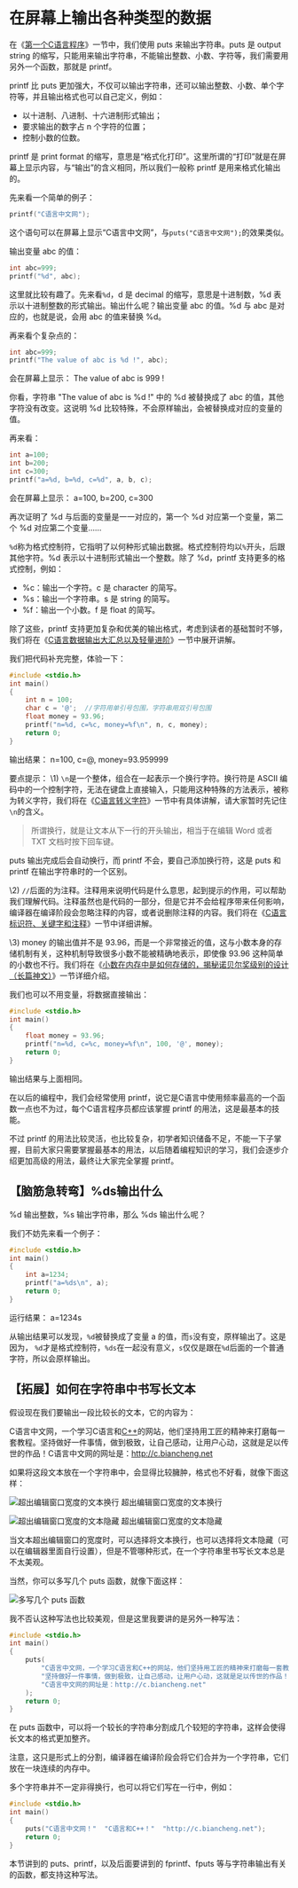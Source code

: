 # 在屏幕上输出各种类型的数据

在《[第一个C语言程序](http://c.biancheng.net/view/1734.html)》一节中，我们使用 puts 来输出字符串。puts 是 output string 的缩写，只能用来输出字符串，不能输出整数、小数、字符等，我们需要用另外一个函数，那就是 printf。

printf 比 puts 更加强大，不仅可以输出字符串，还可以输出整数、小数、单个字符等，并且输出格式也可以自己定义，例如：

- 以十进制、八进制、十六进制形式输出；
- 要求输出的数字占 n 个字符的位置；
- 控制小数的位数。


printf 是 print format 的缩写，意思是“格式化打印”。这里所谓的“打印”就是在屏幕上显示内容，与“输出”的含义相同，所以我们一般称 printf 是用来格式化输出的。

先来看一个简单的例子：

```c
printf("C语言中文网");
```

这个语句可以在屏幕上显示“C语言中文网”，与`puts("C语言中文网");`的效果类似。

输出变量 abc 的值：

```c
int abc=999;
printf("%d", abc);
```

这里就比较有趣了。先来看`%d`，d 是 decimal 的缩写，意思是十进制数，%d 表示以十进制整数的形式输出。输出什么呢？输出变量 abc 的值。%d 与 abc 是对应的，也就是说，会用 abc 的值来替换 %d。

再来看个复杂点的：

```c
int abc=999;
printf("The value of abc is %d !", abc);
```

会在屏幕上显示：
The value of abc is 999 !

你看，字符串 "The value of abc is %d !" 中的 %d 被替换成了 abc 的值，其他字符没有改变。这说明 %d 比较特殊，不会原样输出，会被替换成对应的变量的值。

再来看：

```c
int a=100;
int b=200;
int c=300;
printf("a=%d, b=%d, c=%d", a, b, c);
```

会在屏幕上显示：
a=100, b=200, c=300

再次证明了 %d 与后面的变量是一一对应的，第一个 %d 对应第一个变量，第二个 %d 对应第二个变量……

`%d`称为格式控制符，它指明了以何种形式输出数据。格式控制符均以`%`开头，后跟其他字符。%d 表示以十进制形式输出一个整数。除了 %d，printf 支持更多的格式控制，例如：

- %c：输出一个字符。c 是 character 的简写。
- %s：输出一个字符串。s 是 string 的简写。
- %f：输出一个小数。f 是 float 的简写。


除了这些，printf 支持更加复杂和优美的输出格式，考虑到读者的基础暂时不够，我们将在《[C语言数据输出大汇总以及轻量进阶](http://c.biancheng.net/view/1793.html)》一节中展开讲解。

我们把代码补充完整，体验一下：

```c
#include <stdio.h>
int main()
{
    int n = 100;
    char c = '@';  //字符用单引号包围，字符串用双引号包围
    float money = 93.96;
    printf("n=%d, c=%c, money=%f\n", n, c, money);
    return 0;
}
```

输出结果：
n=100, c=@, money=93.959999

要点提示：
\1) `\n`是一个整体，组合在一起表示一个换行字符。换行符是 ASCII 编码中的一个控制字符，无法在键盘上直接输入，只能用这种特殊的方法表示，被称为转义字符，我们将在《[C语言转义字符](http://c.biancheng.net/view/1769.html)》一节中有具体讲解，请大家暂时先记住`\n`的含义。

> 所谓换行，就是让文本从下一行的开头输出，相当于在编辑 Word 或者 TXT 文档时按下回车键。

puts 输出完成后会自动换行，而 printf 不会，要自己添加换行符，这是 puts 和 printf 在输出字符串时的一个区别。

\2) `//`后面的为注释。注释用来说明代码是什么意思，起到提示的作用，可以帮助我们理解代码。注释虽然也是代码的一部分，但是它并不会给程序带来任何影响，编译器在编译阶段会忽略注释的内容，或者说删除注释的内容。我们将在《[C语言标识符、关键字和注释](http://c.biancheng.net/view/1770.html)》一节中详细讲解。

\3) money 的输出值并不是 93.96，而是一个非常接近的值，这与小数本身的存储机制有关，这种机制导致很多小数不能被精确地表示，即使像 93.96 这种简单的小数也不行。我们将在《[小数在内存中是如何存储的，揭秘诺贝尔奖级别的设计（长篇神文）](http://c.biancheng.net/view/vip_1764.html)》一节详细介绍。

我们也可以不用变量，将数据直接输出：

```c
#include <stdio.h>
int main()
{
    float money = 93.96;
    printf("n=%d, c=%c, money=%f\n", 100, '@', money);
    return 0;
}
```

输出结果与上面相同。

在以后的编程中，我们会经常使用 printf，说它是C语言中使用频率最高的一个函数一点也不为过，每个C语言程序员都应该掌握 printf 的用法，这是最基本的技能。

不过 printf 的用法比较灵活，也比较复杂，初学者知识储备不足，不能一下子掌握，目前大家只需要掌握最基本的用法，以后随着编程知识的学习，我们会逐步介绍更加高级的用法，最终让大家完全掌握 printf。

## 【脑筋急转弯】%ds输出什么

%d 输出整数，%s 输出字符串，那么 %ds 输出什么呢？

我们不妨先来看一个例子：

```c
#include <stdio.h>
int main()
{
    int a=1234;
    printf("a=%ds\n", a);
    return 0;
}
```

运行结果：
a=1234s

从输出结果可以发现，`%d`被替换成了变量 a 的值，而`s`没有变，原样输出了。这是因为， `%d`才是格式控制符，`%ds`在一起没有意义，`s`仅仅是跟在`%d`后面的一个普通字符，所以会原样输出。

## 【拓展】如何在字符串中书写长文本

假设现在我们要输出一段比较长的文本，它的内容为：

C语言中文网，一个学习C语言和[C++](http://c.biancheng.net/cplus/)的网站，他们坚持用工匠的精神来打磨每一套教程。坚持做好一件事情，做到极致，让自己感动，让用户心动，这就是足以传世的作品！C语言中文网的网址是：http://c.biancheng.net

如果将这段文本放在一个字符串中，会显得比较臃肿，格式也不好看，就像下面这样：

![超出编辑窗口宽度的文本换行](./images/1109545461-0.png)
超出编辑窗口宽度的文本换行

![超出编辑窗口宽度的文本隐藏](./images/1109545062-1.png)
超出编辑窗口宽度的文本隐藏


当文本超出编辑窗口的宽度时，可以选择将文本换行，也可以选择将文本隐藏（可以在编辑器里面自行设置），但是不管哪种形式，在一个字符串里书写长文本总是不太美观。

当然，你可以多写几个 puts 函数，就像下面这样：

![多写几个 puts 函数](./images/1109545410-2.png)


我不否认这种写法也比较美观，但是这里我要讲的是另外一种写法：

```C
#include <stdio.h>
int main()
{
    puts(
        "C语言中文网，一个学习C语言和C++的网站，他们坚持用工匠的精神来打磨每一套教程。"
        "坚持做好一件事情，做到极致，让自己感动，让用户心动，这就是足以传世的作品！"
        "C语言中文网的网址是：http://c.biancheng.net"
    );
    return 0;
}
```

在 puts 函数中，可以将一个较长的字符串分割成几个较短的字符串，这样会使得长文本的格式更加整齐。

注意，这只是形式上的分割，编译器在编译阶段会将它们合并为一个字符串，它们放在一块连续的内存中。

多个字符串并不一定非得换行，也可以将它们写在一行中，例如：

```c
#include <stdio.h>
int main()
{
    puts("C语言中文网！"  "C语言和C++！"  "http://c.biancheng.net");
    return 0;
}
```

本节讲到的 puts、printf，以及后面要讲到的 fprintf、fputs 等与字符串输出有关的函数，都支持这种写法。

